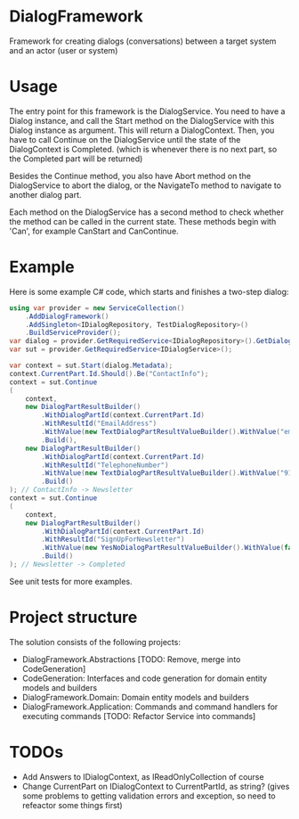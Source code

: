 # DialogFramework
Framework for creating dialogs (conversations) between a target system and an actor (user or system)

# Usage
The entry point for this framework is the DialogService. You need to have a Dialog instance, and call the Start method on the DialogService with this Dialog instance as argument. This will return a DialogContext. Then, you have to call Continue on the DialogService until the state of the DialogContext is Completed. (which is whenever there is no next part, so the Completed part will be returned)

Besides the Continue method, you also have Abort method on the DialogService to abort the dialog, or the NavigateTo method to navigate to another dialog part.

Each method on the DialogService has a second method to check whether the method can be called in the current state. These methods begin with 'Can', for example CanStart and CanContinue.

# Example
Here is some example C# code, which starts and finishes a two-step dialog:

```C#
using var provider = new ServiceCollection()
    .AddDialogFramework()
    .AddSingleton<IDialogRepository, TestDialogRepository>()
    .BuildServiceProvider();
var dialog = provider.GetRequiredService<IDialogRepository>().GetDialog(new DialogIdentifier("SimpleFormFlowDialog", "1.0.0"))!;
var sut = provider.GetRequiredService<IDialogService>();

var context = sut.Start(dialog.Metadata);
context.CurrentPart.Id.Should().Be("ContactInfo");
context = sut.Continue
(
    context,
    new DialogPartResultBuilder()
        .WithDialogPartId(context.CurrentPart.Id)
        .WithResultId("EmailAddress")
        .WithValue(new TextDialogPartResultValueBuilder().WithValue("email@address.com"))
        .Build(),
    new DialogPartResultBuilder()
        .WithDialogPartId(context.CurrentPart.Id)
        .WithResultId("TelephoneNumber")
        .WithValue(new TextDialogPartResultValueBuilder().WithValue("911"))
        .Build()
); // ContactInfo -> Newsletter
context = sut.Continue
(
    context,
    new DialogPartResultBuilder()
        .WithDialogPartId(context.CurrentPart.Id)
        .WithResultId("SignUpForNewsletter")
        .WithValue(new YesNoDialogPartResultValueBuilder().WithValue(false))
        .Build()
); // Newsletter -> Completed
```

See unit tests for more examples.

# Project structure

The solution consists of the following projects:
- DialogFramework.Abstractions [TODO: Remove, merge into CodeGeneration]
- CodeGeneration: Interfaces and code generation for domain entity models and builders
- DialogFramework.Domain: Domain entity models and builders
- DialogFramework.Application: Commands and command handlers for executing commands [TODO: Refactor Service into commands]

# TODOs

- Add Answers to IDialogContext, as IReadOnlyCollection of course
- Change CurrentPart on IDialogContext to CurrentPartId, as string? (gives some problems to getting validation errors and exception, so need to refeactor some things first)